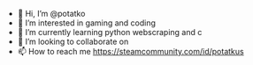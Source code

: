 - 👋 Hi, I’m @potatko
- 👀 I’m interested in gaming and coding
- 🌱 I’m currently learning python webscraping and c
- 💞️ I’m looking to collaborate on 
- 📫 How to reach me https://steamcommunity.com/id/potatkus

<!---
potatko/potatko is a ✨ special ✨ repository because its `README.md` (this file) appears on your GitHub profile.
You can click the Preview link to take a look at your changes.
--->
